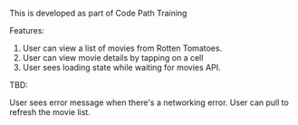 This is developed as part of Code Path Training

Features:


1. User can view a list of movies from Rotten Tomatoes.  
2. User can view movie details by tapping on a cell
3. User sees loading state while waiting for movies API. 

TBD:

User sees error message when there's a networking error. 
User can pull to refresh the movie list.
